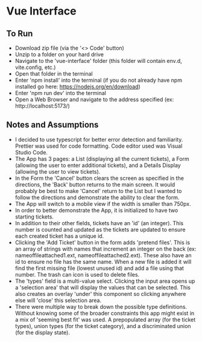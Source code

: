 # Vue Interface

## To Run
- Download zip file (via the '<> Code' button)
- Unzip to a folder on your hard drive
- Navigate to the 'vue-interface' folder (this folder will contain env.d, vite.config, etc.)
- Open that folder in the terminal
- Enter 'npm install' into the terminal (if you do not already have npm installed go here: https://nodejs.org/en/download)
- Enter 'npm run dev' into the terminal
- Open a Web Browser and navigate to the address specified (ex: http://localhost:5173/)

## Notes and Assumptions
- I decided to use typescript for better error detection and familiarity. Prettier was used for code formatting. Code editor used was Visual Studio Code.
- The App has 3 pages: a List (displaying all the current tickets), a Form (allowing the user to enter additional tickets), and a Details Display (allowing the user to view tickets).
- In the Form the 'Cancel' button clears the screen as specified in the directions, the 'Back' button returns to the main screen. It would probably be best to make 'Cancel' return to the List but I wanted to follow the directions and demonstrate the ability to clear the form.
- The App will switch to a mobile view if the width is smaller than 750px.
- In order to better demonstrate the App, it is initialized to have two starting tickets.
- In addition to their other fields, tickets have an 'id' (an integer). This number is counted and updated as the tickets are updated to ensure each created ticket has a unique id.
- Clicking the 'Add Ticket' button in the form adds 'pretend files'. This is an array of strings with names that increment an integer on the back (ex: nameoffileattached1.ext, nameoffileattached2.ext). These also have an id to ensure no file has the same name. When a new file is added it will find the first missing file (lowest unused id) and add a file using that number. The trash can icon is used to delete files.
- The 'types' field is a multi-value select. Clicking the input area opens up a 'selection area' that will display the values that can be selected. This also creates an overlay 'under' this component so clicking anywhere else will 'close' this selection area.
- There were multiple way to break down the possible type definitions. Without knowing some of the broader constraints this app might exist in a mix of 'seeming best fit' was used. A prepopulated array (for the ticket types), union types (for the ticket category), and a discriminated union (for the display state).
